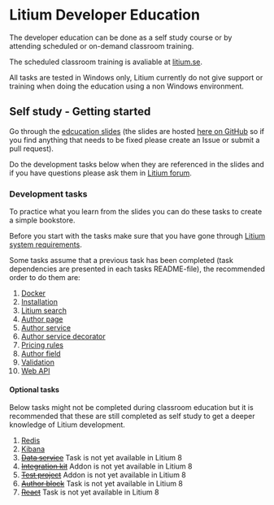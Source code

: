 # Litium Developer Education

The developer education can be done as a self study course or by attending scheduled or on-demand classroom training.

The scheduled classroom training is avaliable at [litium.se](https://www.litium.se/utbildning).

All tasks are tested in Windows only, Litium currently do not give support or training when doing the education using a non Windows environment.

## Self study - Getting started

Go through the [edcucation slides](https://litiumdev-slides.svc.litiumlab.se) (the slides are hosted [here on GitHub](./Presentation) so if you find anything that needs to be fixed please create an Issue or submit a pull request).

Do the development tasks below when they are referenced in the slides and if you have questions please ask them in [Litium forum](https://forum.litium.com/).

### Development tasks

To practice what you learn from the slides you can do these tasks to create a simple bookstore.

Before you start with the tasks make sure that you have gone through [Litium system requirements](https://docs.litium.com/documentation/get-started/system-requirements).

Some tasks assume that a previous task has been completed (task dependencies are presented in each tasks README-file), the recommended order to do them are:

1. [Docker](./Tasks/Docker)
1. [Installation](./Tasks/Installation)
1. [Litium search](./Tasks/Litium%20search)
1. [Author page](./Tasks/Author%20page)
1. [Author service](./Tasks/Author%20service)
1. [Author service decorator](./Tasks/Author%20service%20decorator)
1. [Pricing rules](./Tasks/Pricing%20rules)
1. [Author field](./Tasks/Author%20field)
1. [Validation](./Tasks/Validation)
1. [Web API](./Tasks/Web%20API)

#### Optional tasks

Below tasks might not be completed during classroom education but it is recommended that these are still completed as self study to get a deeper knowledge of Litium development.

1. [Redis](./Tasks/Redis)
1. [Kibana](./Tasks/Kibana)
1. ~~[Data service](./Tasks/Data%20service)~~ Task is not yet available in Litium 8
1. ~~[Integration kit](./Tasks/Integration%20kit)~~ Addon is not yet available in Litium 8
1. ~~[Test project](./Tasks/Test%20project)~~ Addon is not yet available in Litium 8
1. ~~[Author block](./Tasks/Author%20block)~~ Task is not yet available in Litium 8
1. ~~[React](./Tasks/React)~~ Task is not yet available in Litium 8
